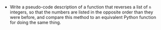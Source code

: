 - Write a pseudo-code description of a function that reverses a list of ```n``` integers, so
that the numbers are listed in the opposite order than they were before, and compare this
method to an equivalent Python function for doing the same thing.